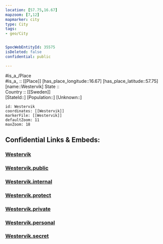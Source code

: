 ```yaml
---
location: [57.75,16.67] 
mapzoom: [7,12] 
mapmarker: city 
type: City
tags:
- geo/City


SpocWebEntityId: 35575
isDeleted: false
confidential: public

---
```

#is_a_/Place  
#is_a_ :: [[Place]] 
[has_place_longitude::16.67] 
[has_place_latitude::57.75] 
[name::Westervik] 
State ::  
Country :: [[Sweden]]  
[StateId::] 
[Population::] 
[Unknown::] 


```leaflet
id: Westervik
coordinates: [[Westervik]] 
markerFile: [[Westervik]] 
defaultZoom: 11 
maxZoom: 18
```


## Confidential Links & Embeds: 

### [Westervik](/_Standards/Earth/Continent/Europe/Europe~North/Sweden/City/Westervik.md) 

### [Westervik.public](/_public/Earth/Continent/Europe/Europe~North/Sweden/City/Westervik.public.md) 

### [Westervik.internal](/_internal/Earth/Continent/Europe/Europe~North/Sweden/City/Westervik.internal.md) 

### [Westervik.protect](/_protect/Earth/Continent/Europe/Europe~North/Sweden/City/Westervik.protect.md) 

### [Westervik.private](/_private/Earth/Continent/Europe/Europe~North/Sweden/City/Westervik.private.md) 

### [Westervik.personal](/_personal/Earth/Continent/Europe/Europe~North/Sweden/City/Westervik.personal.md) 

### [Westervik.secret](/_secret/Earth/Continent/Europe/Europe~North/Sweden/City/Westervik.secret.md)

